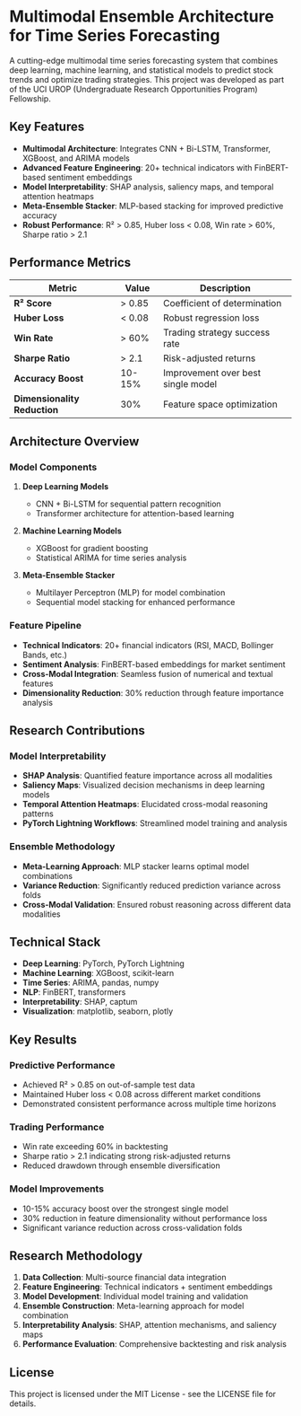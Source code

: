 # Multimodal Ensemble Architecture for Time Series Forecasting


A cutting-edge multimodal time series forecasting system that combines deep learning, machine learning, and statistical models to predict stock trends and optimize trading strategies. This project was developed as part of the UCI UROP (Undergraduate Research Opportunities Program) Fellowship.

## Key Features

- **Multimodal Architecture**: Integrates CNN + Bi-LSTM, Transformer, XGBoost, and ARIMA models
- **Advanced Feature Engineering**: 20+ technical indicators with FinBERT-based sentiment embeddings
- **Model Interpretability**: SHAP analysis, saliency maps, and temporal attention heatmaps
- **Meta-Ensemble Stacker**: MLP-based stacking for improved predictive accuracy
- **Robust Performance**: R² > 0.85, Huber loss < 0.08, Win rate > 60%, Sharpe ratio > 2.1

## Performance Metrics

| Metric | Value | Description |
|--------|-------|-------------|
| **R² Score** | > 0.85 | Coefficient of determination |
| **Huber Loss** | < 0.08 | Robust regression loss |
| **Win Rate** | > 60% | Trading strategy success rate |
| **Sharpe Ratio** | > 2.1 | Risk-adjusted returns |
| **Accuracy Boost** | 10-15% | Improvement over best single model |
| **Dimensionality Reduction** | 30% | Feature space optimization |

## Architecture Overview

### Model Components

1. **Deep Learning Models**
   - CNN + Bi-LSTM for sequential pattern recognition
   - Transformer architecture for attention-based learning

2. **Machine Learning Models**
   - XGBoost for gradient boosting
   - Statistical ARIMA for time series analysis

3. **Meta-Ensemble Stacker**
   - Multilayer Perceptron (MLP) for model combination
   - Sequential model stacking for enhanced performance

### Feature Pipeline

- **Technical Indicators**: 20+ financial indicators (RSI, MACD, Bollinger Bands, etc.)
- **Sentiment Analysis**: FinBERT-based embeddings for market sentiment
- **Cross-Modal Integration**: Seamless fusion of numerical and textual features
- **Dimensionality Reduction**: 30% reduction through feature importance analysis

## Research Contributions

### Model Interpretability
- **SHAP Analysis**: Quantified feature importance across all modalities
- **Saliency Maps**: Visualized decision mechanisms in deep learning models
- **Temporal Attention Heatmaps**: Elucidated cross-modal reasoning patterns
- **PyTorch Lightning Workflows**: Streamlined model training and analysis

### Ensemble Methodology
- **Meta-Learning Approach**: MLP stacker learns optimal model combinations
- **Variance Reduction**: Significantly reduced prediction variance across folds
- **Cross-Modal Validation**: Ensured robust reasoning across different data modalities


## Technical Stack

- **Deep Learning**: PyTorch, PyTorch Lightning
- **Machine Learning**: XGBoost, scikit-learn
- **Time Series**: ARIMA, pandas, numpy
- **NLP**: FinBERT, transformers
- **Interpretability**: SHAP, captum
- **Visualization**: matplotlib, seaborn, plotly

## Key Results

### Predictive Performance
- Achieved R² > 0.85 on out-of-sample test data
- Maintained Huber loss < 0.08 across different market conditions
- Demonstrated consistent performance across multiple time horizons

### Trading Performance
- Win rate exceeding 60% in backtesting
- Sharpe ratio > 2.1 indicating strong risk-adjusted returns
- Reduced drawdown through ensemble diversification

### Model Improvements
- 10-15% accuracy boost over the strongest single model
- 30% reduction in feature dimensionality without performance loss
- Significant variance reduction across cross-validation folds

## Research Methodology

1. **Data Collection**: Multi-source financial data integration
2. **Feature Engineering**: Technical indicators + sentiment embeddings
3. **Model Development**: Individual model training and validation
4. **Ensemble Construction**: Meta-learning approach for model combination
5. **Interpretability Analysis**: SHAP, attention mechanisms, and saliency maps
6. **Performance Evaluation**: Comprehensive backtesting and risk analysis

## License

This project is licensed under the MIT License - see the LICENSE file for details.